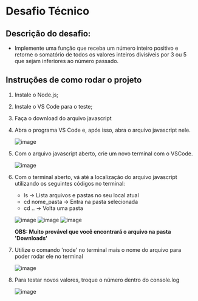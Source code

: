 # Desafio Técnico

## Descrição do desafio:
* Implemente uma função que receba um número inteiro positivo e retorne o somatório de todos os valores
inteiros divisíveis por 3 ou 5 que sejam inferiores ao número passado.

## Instruções de como rodar o projeto
1. Instale o Node.js;
2. Instale o VS Code para o teste;
3. Faça o download do arquivo javascript
4. Abra o programa VS Code e, após isso, abra o arquivo javascript nele.

   ![image](https://github.com/JonatasGdeC/Desafio-Tecnico/assets/125217046/c837c5ac-ecf6-434d-8bef-f31c1e89b9a6)

6. Com o arquivo javascript aberto, crie um novo terminal com o VSCode.

   ![image](https://github.com/JonatasGdeC/Desafio-Tecnico/assets/125217046/26d05220-aa33-4dcf-9601-a753ee711219)

7. Com o terminal aberto, vá até a localização do arquivo javascript utilizando os seguintes códigos no terminal:
   * ls -> Lista arquivos e pastas no seu local atual
   * cd nome_pasta -> Entra na pasta selecionada
   * cd .. -> Volta uma pasta
  
   ![image](https://github.com/JonatasGdeC/Desafio-Tecnico/assets/125217046/b3ef7f0f-ded9-42c9-8a35-0959ed417f5a)
   ![image](https://github.com/JonatasGdeC/Desafio-Tecnico/assets/125217046/65731d0c-44b0-48f3-96bc-acc091e3ddcc)
   ![image](https://github.com/JonatasGdeC/Desafio-Tecnico/assets/125217046/80f1c560-73e4-4510-a02e-1aecb550f76f)

   **OBS: Muito provável que você encontrará o arquivo na pasta 'Downloads'**

8. Utilize o comando 'node' no terminal mais o nome do arquivo para poder rodar ele no terminal

   ![image](https://github.com/JonatasGdeC/Desafio-Tecnico/assets/125217046/98f18558-c13a-4755-849a-ab9e04ab5a25)

9. Para testar novos valores, troque o número dentro do console.log

   ![image](https://github.com/JonatasGdeC/Desafio-Tecnico/assets/125217046/10e01816-0bf8-4750-a1e2-1fb46daf2c7a)







 
